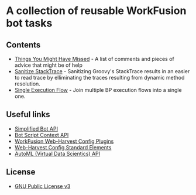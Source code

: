 # A collection of reusable WorkFusion bot tasks

## Contents
 - [Things You Might Have Missed](https://github.com/veselink1/WorkFusion-Reusable-Bot-Tasks/blob/master/Things-You-Might-Have-Missed.md) - A list of comments and pieces of advice that might be of help 
 - [Sanitize StackTrace](https://github.com/veselink1/WorkFusion-Reusable-Bot-Tasks/blob/master/scripts/sanitize-stacktraces.groovy) - Sanitizing Groovy's StackTrace results in an easier to read trace by elliminating the traces resulting from dynamic method resolution. 
- [Single Execution Flow](https://github.com/veselink1/WorkFusion-Reusable-Bot-Tasks/blob/master/scripts/single-execution-flow.xml) - Join multiple BP execution flows into a single one.

## Useful links
- [Simplified Bot API](https://workfusion-docs.s3.amazonaws.com/rpa-simplified-api/latest/com/workfusion/rpa/helpers/RPA.html)
- [Bot Script Context API](https://kb.workfusion.com/display/WF/Bot+Tasks+Context)
- [WorkFusion Web-Harvest Config Plugins](https://kb.workfusion.com/display/WF/Bot+Task+Plugins)
- [Web-Harvest Config Standard Elements](http://web-harvest.sourceforge.net/manual.php#elements)
- [AutoML (Virtual Data Scientics) API](https://workfusion-docs.s3.amazonaws.com/vds/ml-sdk/latest/overview-summary.html)

## License
- [GNU Public License v3](https://github.com/veselink1/WorkFusion-Reusable-Bot-Tasks/blob/master/LICENSE)
